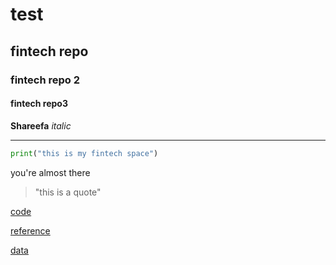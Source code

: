 # test
## fintech repo

### fintech repo 2

#### fintech repo3 

**Shareefa** *italic*

---
```python
print("this is my fintech space")
```
you're almost there


> "this is a quote"

[code](code)

[reference](references)

[data](data)

